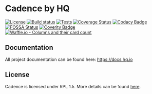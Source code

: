 Cadence by HQ
=============

[![License](https://img.shields.io/badge/License-RPL%201.5-red.svg)](https://opensource.org/licenses/RPL-1.5)
[![Build status](https://ci.appveyor.com/api/projects/status/u8j55g2esa7i58ct?svg=true)](https://ci.appveyor.com/project/hqdotio/hq-cadence)
[![Tests](https://img.shields.io/appveyor/tests/hqdotio/hq-cadence/master.svg)](https://ci.appveyor.com/project/hqdotio/hq-cadence)
[![Coverage Status](https://coveralls.io/repos/github/hq-io/HQ.Cadence/badge.svg?branch=master)](https://coveralls.io/github/hq-io/HQ.Cadence?branch=master)
[![Codacy Badge](https://api.codacy.com/project/badge/Grade/f09ecc414368440f9c69301916a61b58)](https://app.codacy.com/app/danielcrenna/HQ.Cadence?utm_source=github.com&utm_medium=referral&utm_content=hq-io/HQ.Cadence&utm_campaign=Badge_Grade_Dashboard)
[![FOSSA Status](https://app.fossa.io/api/projects/git%2Bgithub.com%2Fhq-io%2FHQ.Cadence.svg?type=shield)](https://app.fossa.io/projects/git%2Bgithub.com%2Fhq-io%2FHQ.Cadence?ref=badge_shield)
[![Coverity Badge](https://scan.coverity.com/projects/16955/badge.svg)](https://scan.coverity.com/projects/16955)
[![Waffle.io - Columns and their card count](https://badge.waffle.io/hq-io/HQ.Cadence.svg?columns=In%20Progress)](https://waffle.io/hq-io/HQ.Cadence)

## Documentation

All project documentation can be found here: https://docs.hq.io

## License
Cadence is licensed under RPL 1.5. More details can be found [here](https://github.com/hq-io/HQ.Cadence/blob/master/LICENSE.md).
